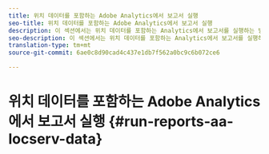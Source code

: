 ```yaml
---
title: 위치 데이터를 포함하는 Adobe Analytics에서 보고서 실행
seo-title: 위치 데이터를 포함하는 Adobe Analytics에서 보고서 실행
description: 이 섹션에서는 위치 데이터를 포함하는 Analytics에서 보고서를 실행하는 방법에 대한 정보를 제공합니다.
seo-description: 이 섹션에서는 위치 데이터를 포함하는 Analytics에서 보고서를 실행하는 방법에 대한 정보를 제공합니다.
translation-type: tm+mt
source-git-commit: 6ae0c8d90cad4c437e1db7f562a0bc9c6b072ce6

---
```



# 위치 데이터를 포함하는 Adobe Analytics에서 보고서 실행 {#run-reports-aa-locserv-data}

